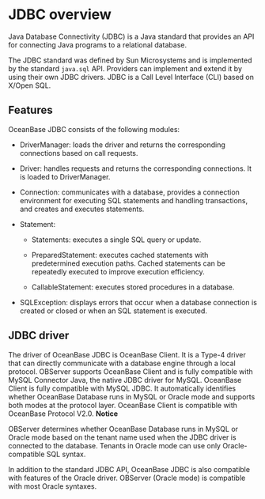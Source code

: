 JDBC overview 
==================================

Java Database Connectivity (JDBC) is a Java standard that provides an API for connecting Java programs to a relational database. 

The JDBC standard was defined by Sun Microsystems and is implemented by the standard `java.sql` API. Providers can implement and extend it by using their own JDBC drivers. JDBC is a Call Level Interface (CLI) based on X/Open SQL. 

Features 
--------------------------

OceanBase JDBC consists of the following modules:

* DriverManager: loads the driver and returns the corresponding connections based on call requests.

  

* Driver: handles requests and returns the corresponding connections. It is loaded to DriverManager.

  

* Connection: communicates with a database, provides a connection environment for executing SQL statements and handling transactions, and creates and executes statements.

  




<!-- -->

* Statement:

  * Statements: executes a single SQL query or update.

    
  
  * PreparedStatement: executes cached statements with predetermined execution paths. Cached statements can be repeatedly executed to improve execution efficiency.

    
  
  * CallableStatement: executes stored procedures in a database.

    
  

  




<!-- -->

* SQLException: displays errors that occur when a database connection is created or closed or when an SQL statement is executed.

  




JDBC driver 
-----------------------------

The driver of OceanBase JDBC is OceanBase Client. It is a Type-4 driver that can directly communicate with a database engine through a local protocol. OBServer supports OceanBase Client and is fully compatible with MySQL Connector Java, the native JDBC driver for MySQL. OceanBase Client is fully compatible with MySQL JDBC. It automatically identifies whether OceanBase Database runs in MySQL or Oracle mode and supports both modes at the protocol layer. OceanBase Client is compatible with OceanBase Protocol V2.0. 
**Notice**



OBServer determines whether OceanBase Database runs in MySQL or Oracle mode based on the tenant name used when the JDBC driver is connected to the database. Tenants in Oracle mode can use only Oracle-compatible SQL syntax.

In addition to the standard JDBC API, OceanBase JDBC is also compatible with features of the Oracle driver. OBServer (Oracle mode) is compatible with most Oracle syntaxes.
